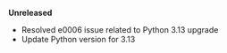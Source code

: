 **Unreleased**
* Resolved e0006 issue related to Python 3.13 upgrade
* Update Python version for 3.13
